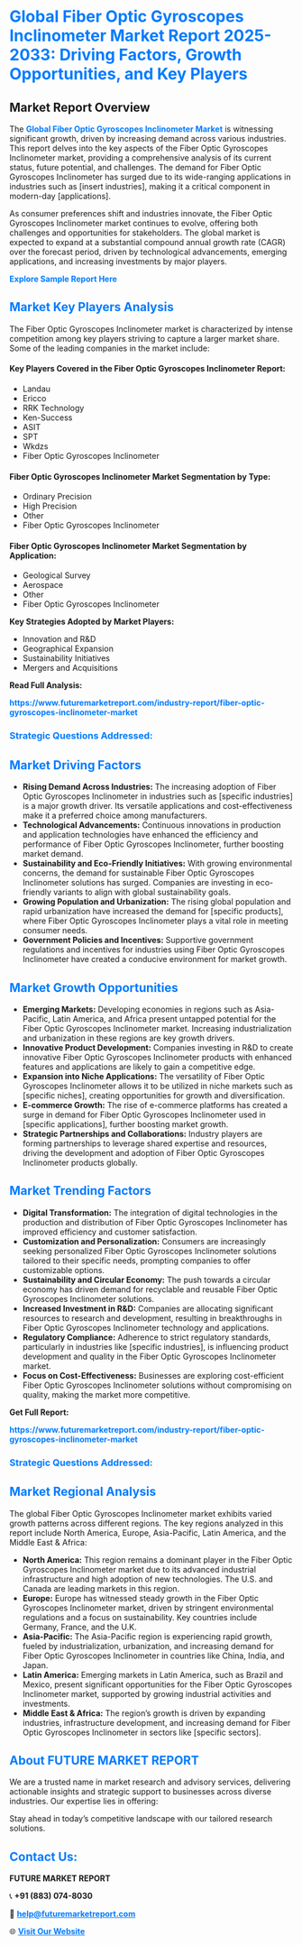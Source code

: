 <h1 style="color: #007BFF;">Global Fiber Optic Gyroscopes Inclinometer Market Report 2025-2033: Driving Factors, Growth Opportunities, and Key Players</h1>

<section id="overview">
<h2>Market Report Overview</h2>
<p>The <a href="https://www.futuremarketreport.com/industry-report/fiber-optic-gyroscopes-inclinometer-market" style="color: #007BFF; text-decoration: none;"><strong>Global Fiber Optic Gyroscopes Inclinometer Market</strong></a> is witnessing significant growth, driven by increasing demand across various industries. This report delves into the key aspects of the Fiber Optic Gyroscopes Inclinometer market, providing a comprehensive analysis of its current status, future potential, and challenges. The demand for Fiber Optic Gyroscopes Inclinometer has surged due to its wide-ranging applications in industries such as [insert industries], making it a critical component in modern-day [applications].</p>
<p>As consumer preferences shift and industries innovate, the Fiber Optic Gyroscopes Inclinometer market continues to evolve, offering both challenges and opportunities for stakeholders. The global market is expected to expand at a substantial compound annual growth rate (CAGR) over the forecast period, driven by technological advancements, emerging applications, and increasing investments by major players.</p>
</section>

<section id="overview">
<p><a href="https://www.futuremarketreport.com/request-sample/reportId=99685" style="color: #007BFF; text-decoration: none;"><strong>Explore Sample Report Here</strong></a></p>
</section>

<section id="key-players">
<h2 style="color: #007BFF;">Market Key Players Analysis</h2>
<p>The Fiber Optic Gyroscopes Inclinometer market is characterized by intense competition among key players striving to capture a larger market share. Some of the leading companies in the market include:</p>
<h4>Key Players Covered in the Fiber Optic Gyroscopes Inclinometer Report:</h4>
<ul><li>Landau</li><li>Ericco</li><li>RRK Technology</li><li>Ken-Success</li><li>ASIT</li><li>SPT</li><li>Wkdzs</li><li>Fiber Optic Gyroscopes Inclinometer</li></ul>
<h4>Fiber Optic Gyroscopes Inclinometer Market Segmentation by Type:</h4>
<ul><li>Ordinary Precision</li><li>High Precision</li><li>Other</li><li>Fiber Optic Gyroscopes Inclinometer</li></ul>

<h4>Fiber Optic Gyroscopes Inclinometer Market Segmentation by Application:</h4>
<ul><li>Geological Survey</li><li>Aerospace</li><li>Other</li><li>Fiber Optic Gyroscopes Inclinometer</li></ul>
<p><strong>Key Strategies Adopted by Market Players:</strong></p>
<ul>
<li>Innovation and R&D</li>
<li>Geographical Expansion</li>
<li>Sustainability Initiatives</li>
<li>Mergers and Acquisitions</li>
</ul>
</section>

<section>
<p><strong>Read Full Analysis: </strong></p><a href="https://www.futuremarketreport.com/industry-report/fiber-optic-gyroscopes-inclinometer-market" style="color: #007BFF; text-decoration: none;"><strong>https://www.futuremarketreport.com/industry-report/fiber-optic-gyroscopes-inclinometer-market</strong></a>
<h3 style="color: #007BFF;">Strategic Questions Addressed:</h3>
</section>

<section id="driving-factors">
<h2 style="color: #007BFF;">Market Driving Factors</h2>
<ul>
<li><strong>Rising Demand Across Industries:</strong> The increasing adoption of Fiber Optic Gyroscopes Inclinometer in industries such as [specific industries] is a major growth driver. Its versatile applications and cost-effectiveness make it a preferred choice among manufacturers.</li>
<li><strong>Technological Advancements:</strong> Continuous innovations in production and application technologies have enhanced the efficiency and performance of Fiber Optic Gyroscopes Inclinometer, further boosting market demand.</li>
<li><strong>Sustainability and Eco-Friendly Initiatives:</strong> With growing environmental concerns, the demand for sustainable Fiber Optic Gyroscopes Inclinometer solutions has surged. Companies are investing in eco-friendly variants to align with global sustainability goals.</li>
<li><strong>Growing Population and Urbanization:</strong> The rising global population and rapid urbanization have increased the demand for [specific products], where Fiber Optic Gyroscopes Inclinometer plays a vital role in meeting consumer needs.</li>
<li><strong>Government Policies and Incentives:</strong> Supportive government regulations and incentives for industries using Fiber Optic Gyroscopes Inclinometer have created a conducive environment for market growth.</li>
</ul>
</section>

<section id="growth-opportunities">
<h2 style="color: #007BFF;">Market Growth Opportunities</h2>
<ul>
<li><strong>Emerging Markets:</strong> Developing economies in regions such as Asia-Pacific, Latin America, and Africa present untapped potential for the Fiber Optic Gyroscopes Inclinometer market. Increasing industrialization and urbanization in these regions are key growth drivers.</li>
<li><strong>Innovative Product Development:</strong> Companies investing in R&D to create innovative Fiber Optic Gyroscopes Inclinometer products with enhanced features and applications are likely to gain a competitive edge.</li>
<li><strong>Expansion into Niche Applications:</strong> The versatility of Fiber Optic Gyroscopes Inclinometer allows it to be utilized in niche markets such as [specific niches], creating opportunities for growth and diversification.</li>
<li><strong>E-commerce Growth:</strong> The rise of e-commerce platforms has created a surge in demand for Fiber Optic Gyroscopes Inclinometer used in [specific applications], further boosting market growth.</li>
<li><strong>Strategic Partnerships and Collaborations:</strong> Industry players are forming partnerships to leverage shared expertise and resources, driving the development and adoption of Fiber Optic Gyroscopes Inclinometer products globally.</li>
</ul>
</section>

<section id="trending-factors">
<h2 style="color: #007BFF;">Market Trending Factors</h2>
<ul>
<li><strong>Digital Transformation:</strong> The integration of digital technologies in the production and distribution of Fiber Optic Gyroscopes Inclinometer has improved efficiency and customer satisfaction.</li>
<li><strong>Customization and Personalization:</strong> Consumers are increasingly seeking personalized Fiber Optic Gyroscopes Inclinometer solutions tailored to their specific needs, prompting companies to offer customizable options.</li>
<li><strong>Sustainability and Circular Economy:</strong> The push towards a circular economy has driven demand for recyclable and reusable Fiber Optic Gyroscopes Inclinometer solutions.</li>
<li><strong>Increased Investment in R&D:</strong> Companies are allocating significant resources to research and development, resulting in breakthroughs in Fiber Optic Gyroscopes Inclinometer technology and applications.</li>
<li><strong>Regulatory Compliance:</strong> Adherence to strict regulatory standards, particularly in industries like [specific industries], is influencing product development and quality in the Fiber Optic Gyroscopes Inclinometer market.</li>
<li><strong>Focus on Cost-Effectiveness:</strong> Businesses are exploring cost-efficient Fiber Optic Gyroscopes Inclinometer solutions without compromising on quality, making the market more competitive.</li>
</ul>
</section>

<section>
<p><strong>Get Full Report: </strong></p><a href="https://www.futuremarketreport.com/industry-report/fiber-optic-gyroscopes-inclinometer-market" style="color: #007BFF; text-decoration: none;"><strong>https://www.futuremarketreport.com/industry-report/fiber-optic-gyroscopes-inclinometer-market</strong></a>
<h3 style="color: #007BFF;">Strategic Questions Addressed:</h3>
</section>


<section id="regional-analysis">
<h2 style="color: #007BFF;">Market Regional Analysis</h2>
<p>The global Fiber Optic Gyroscopes Inclinometer market exhibits varied growth patterns across different regions. The key regions analyzed in this report include North America, Europe, Asia-Pacific, Latin America, and the Middle East & Africa:</p>
<ul>
<li><strong>North America:</strong> This region remains a dominant player in the Fiber Optic Gyroscopes Inclinometer market due to its advanced industrial infrastructure and high adoption of new technologies. The U.S. and Canada are leading markets in this region.</li>
<li><strong>Europe:</strong> Europe has witnessed steady growth in the Fiber Optic Gyroscopes Inclinometer market, driven by stringent environmental regulations and a focus on sustainability. Key countries include Germany, France, and the U.K.</li>
<li><strong>Asia-Pacific:</strong> The Asia-Pacific region is experiencing rapid growth, fueled by industrialization, urbanization, and increasing demand for Fiber Optic Gyroscopes Inclinometer in countries like China, India, and Japan.</li>
<li><strong>Latin America:</strong> Emerging markets in Latin America, such as Brazil and Mexico, present significant opportunities for the Fiber Optic Gyroscopes Inclinometer market, supported by growing industrial activities and investments.</li>
<li><strong>Middle East & Africa:</strong> The region’s growth is driven by expanding industries, infrastructure development, and increasing demand for Fiber Optic Gyroscopes Inclinometer in sectors like [specific sectors].</li>
</ul>
</section>

<footer>
<h2 style="color: #007BFF;">About FUTURE MARKET REPORT</h2>
<p>We are a trusted name in market research and advisory services, delivering actionable insights and strategic support to businesses across diverse industries. Our expertise lies in offering:</p>

<p>Stay ahead in today’s competitive landscape with our tailored research solutions.</p>

<h2 style="color: #007BFF;">Contact Us:</h2>
<p><strong>FUTURE MARKET REPORT</strong></p>
<p>📞 <strong>+91 (883) 074-8030</strong></p>
<p>📧 <strong><a href="mailto:help@futuremarketreport.com" style="color: #007BFF;">help@futuremarketreport.com</a></strong></p>
<p>🌐 <strong><a href="https://www.futuremarketreport.com/" style="color: #007BFF;">Visit Our Website</a></strong></p>
</footer>